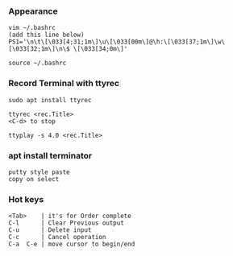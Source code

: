 ### Appearance
    vim ~/.bashrc
    (add this line below)
    PS1='\n\t\[\033[4;31;1m\]\u\[\033[00m\]@\h:\[\033[37;1m\]\w\[\033[32;1m\]\n\$ \[\033[34;0m\]'
    
    source ~/.bashrc

### Record Terminal with ttyrec
    sudo apt install ttyrec

    ttyrec <rec.Title>
    <C-d> to stop

    ttyplay -s 4.0 <rec.Title>

### apt install terminator
    putty style paste
    copy on select

### Hot keys
    <Tab>    | it's for Order complete
    C-l      | Clear Previous output
    C-u      | Delete input
    C-c      | Cancel operation
    C-a  C-e | move cursor to begin/end 

